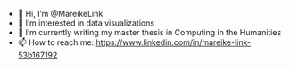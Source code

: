 - 👋 Hi, I’m @MareikeLink
- 👀 I’m interested in data visualizations
- 🌱 I’m currently writing my master thesis in Computing in the Humanities
- 📫 How to reach me: https://www.linkedin.com/in/mareike-link-53b167192

<!---
MareikeLink/MareikeLink is a ✨ special ✨ repository because its `README.md` (this file) appears on your GitHub profile.
You can click the Preview link to take a look at your changes.
--->
